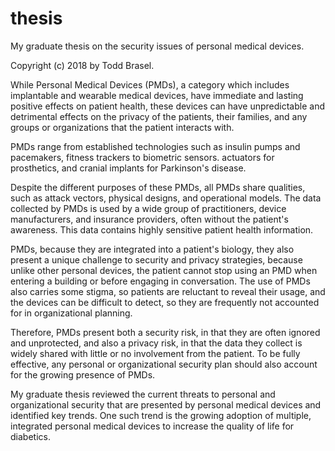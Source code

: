 # thesis
My graduate thesis on the security issues of personal medical devices.

Copyright (c) 2018 by Todd Brasel.

While Personal Medical Devices (PMDs), a category which includes implantable and wearable medical devices, have immediate and lasting positive effects on patient health, these devices can have unpredictable and detrimental effects on the privacy of the patients, their families, and any groups or organizations that the patient interacts with. 

PMDs range from established technologies such as insulin pumps and pacemakers, fitness trackers to biometric sensors. actuators for prosthetics, and cranial implants for Parkinson's disease. 

Despite the different purposes of these PMDs, all PMDs share qualities, such as attack vectors, physical designs, and operational models. The data collected by PMDs is used by a wide group of practitioners, device manufacturers, and insurance providers, often without the patient's awareness. This data contains highly sensitive patient health information. 

PMDs, because they are integrated into a patient's biology, they also present a unique challenge to security and privacy strategies, because unlike other personal devices, the patient cannot stop using an PMD when entering a building or before engaging in conversation. The use of PMDs also carries some stigma, so patients are reluctant to reveal their usage, and the devices can be difficult to detect, so they are frequently not accounted for in organizational planning. 

Therefore, PMDs present both a security risk, in that they are often ignored and unprotected, and also a privacy risk, in that the data they collect is widely shared with little or no involvement from the patient. To be fully effective, any personal or organizational security plan should also account for the growing presence of PMDs. 

My graduate thesis reviewed the current threats to personal and organizational security that are presented by personal medical devices and identified key trends. One such trend is the growing adoption of multiple, integrated personal medical devices to increase the quality of life for diabetics.
